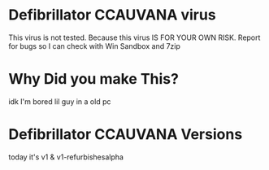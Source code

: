 # Defibrillator CCAUVANA virus
This virus is not tested. Because this virus IS FOR YOUR OWN RISK. Report for bugs so I can check with Win Sandbox and 7zip
# Why Did you make This?
idk I'm bored lil guy in a old pc
# Defibrillator CCAUVANA Versions
today it's v1 & v1-refurbishesalpha
